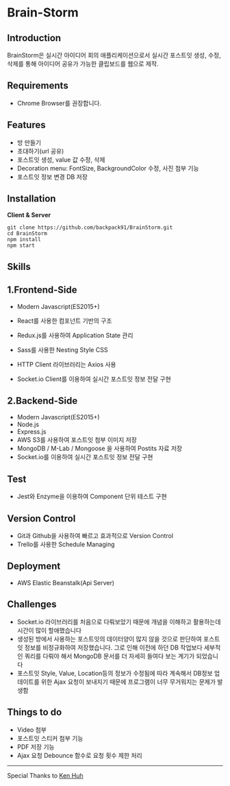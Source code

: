 # Brain-Storm

## Introduction

BrainStorm은 실시간 아이디어 회의 애플리케이션으로서 실시간 포스트잇 생성, 수정, 삭제를 통해 아이디어 공유가 가능한 클립보드를 웹으로 제작.



## **Requirements**

- Chrome Browser를 권장합니다.



## **Features**

- 방 만들기
- 초대하기(url 공유)
- 포스트잇 생성, value 값 수정, 삭제
- Decoration menu: FontSize, BackgroundColor 수정, 사진 첨부 기능
- 포스트잇 정보 변경 DB 저장



## **Installation**

**Client & Server**

```
git clone https://github.com/backpack91/BrainStorm.git
cd BrainStorm
npm install
npm start
```



## **Skills**

## **1.Frontend-Side**

- Modern Javascript(ES2015+)

- React를 사용한 컴포넌트 기반의 구조

- Redux.js를 사용하여 Application State 관리

- Sass를 사용한 Nesting Style CSS

- HTTP Client 라이브러리는 Axios 사용

- Socket.io Client를 이용하여 실시간 포스트잇 정보 전달 구현

## **2.Backend-Side**

- Modern Javascript(ES2015+)
- Node.js
- Express.js
- AWS S3를 사용하여 포스트잇 첨부 이미지 저장
- MongoDB / M-Lab / Mongoose 을 사용하여 Postits 자료 저장
- Socket.io를 이용하여 실시간 포스트잇 정보 전달 구현



## **Test**

- Jest와 Enzyme을 이용하여 Component 단위 테스트 구현



## **Version Control**

- Git과 Github을 사용하여 빠르고 효과적으로 Version Control
- Trello를 사용한 Schedule Managing



## **Deployment**

- AWS Elastic Beanstalk(Api Server)



## **Challenges**

- Socket.io 라이브러리를 처음으로 다뤄보았기 때문에 개념을 이해하고 활용하는데 시간이 많이 할애했습니다
- 생성된 방에서 사용하는 포스트잇의 데이터양이 많지 않을 것으로 판단하여 포스트잇 정보를 비정규화하여 저장했습니다. 그로 인해 이전에 하던 DB 작업보다 세부적인 쿼리를 다뤄야 해서 MongoDB 문서를 더 자세히 들여다 보는 계기가 되었습니다
- 포스트잇 Style, Value, Location등의 정보가 수정됨에 따라 계속해서 DB정보 업데이트를 위한 Ajax 요청이 보내지기 때문에 프로그램이 너무 무거워지는 문제가 발생함



## **Things to do**

- Video 첨부
- 포스트잇 스티커 첨부 기능
- PDF 저장 기능
- Ajax 요청 Debounce 함수로 요청 횟수 제한 처리



------

Special Thanks to [Ken Huh](https://github.com/ken123777 "ken huh")
